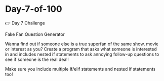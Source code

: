 # Day-7-of-100
👉 Day 7 Challenge

Fake Fan Question Generator

Wanna find out if someone else is a true superfan of the same show, movie or interest as you? Create a program that asks what someone is interested in and includes nested if statements to ask annoying follow-up questions to see if someone is the real deal!

Make sure you include multiple if/elif statements and nested if statements too!

